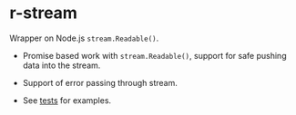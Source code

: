 # r-stream

Wrapper on Node.js `stream.Readable()`.

* Promise based work with `stream.Readable()`, support for safe pushing data into the stream.

* Support of error passing through stream.

* See [tests](https://github.com/Dzenly/r-stream/tree/master/tests) for examples.

